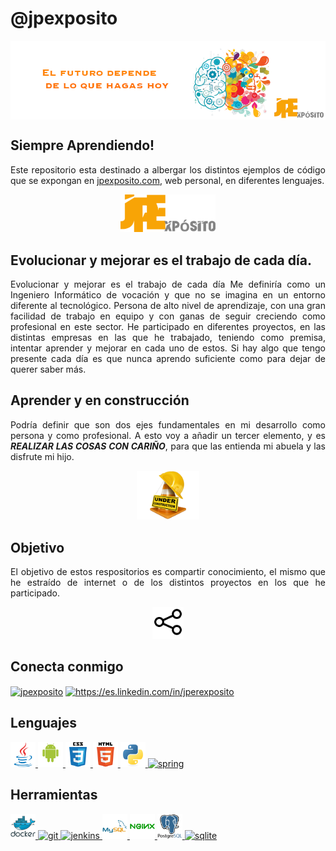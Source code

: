 <div align="justify">

# @jpexposito


<img align="center" src="imagen/fondo-github.png" alt="Repositorio @jpexposito">

## Siempre Aprendiendo!
<!--
**Espero que alguno de mis proyectos te pueda ayudar.! 👋** &nbsp;


<a href="https://www.buymeacoffee.com/jpexposito" target="_blank"><img src="https://cdn.buymeacoffee.com/buttons/default-orange.png" alt="Buy Me A Coffee" height="41" width="174"></a>
-->

Este repositorio esta destinado a albergar los distintos ejemplos de código que se expongan en [jpexposito.com](https://jpexposito.com/), web personal, en diferentes lenguajes.

<div align="center">
   <a href="https://jpexposito.com">
    <img src="imagen/logo-web-nar-ap.png" width="30%" height="30%" alt="@jpexposito web personal">
   </a>
</div>

## Evolucionar y mejorar es el trabajo de cada día.
Evolucionar y mejorar es el trabajo de cada día
Me definiría como un Ingeniero Informático de vocación y que no se imagina en un entorno diferente al tecnológico. Persona de alto nivel de aprendizaje, con una gran facilidad de trabajo en equipo y con ganas de seguir creciendo como profesional en este sector. He participado en diferentes proyectos, en las distintas empresas en las que he trabajado, teniendo como premisa, intentar aprender y mejorar en cada uno de estos. Si hay algo que tengo presente cada día es que nunca aprendo suficiente como para dejar de querer saber más.
## Aprender y en construcción
Podría definir que son dos ejes fundamentales en mi desarrollo como persona y como profesional. A esto voy a añadir un tercer elemento, y es  ***REALIZAR LAS COSAS CON CARIÑO***, para que las entienda mi abuela y las disfrute mi hijo.

<div align="center">
    <img src="imagen/construccion.png" width="20%" height="20%"alt="@jpexposito en construccion">
    </br>
</div>

## Objetivo
El objetivo de estos respositorios es compartir conocimiento, el mismo que he estraído de internet o de los distintos proyectos en los que he participado.

<div align="center">
    <img src="imagen/compartir.png" width="10%" height="10%"alt="@jpexposito compartir">
    </br>
</div>


## Conecta conmigo

<p align="left">
  <a href="https://twitter.com/jpexposito" target="blank"><img align="center" src="https://raw.githubusercontent.com/rahuldkjain/github-profile-readme-generator/master/src/images/icons/Social/twitter.svg" alt="jpexposito" height="30" width="40" /></a>
  <a href="https://es.linkedin.com/in/jperexposito" target="blank"><img align="center" src="https://raw.githubusercontent.com/rahuldkjain/github-profile-readme-generator/master/src/images/icons/Social/linked-in-alt.svg" alt="https://es.linkedin.com/in/jperexposito" height="30" width="40" /></a>
</p>   

## Lenguajes

  <p align"left>
    <a href="https://www.java.com" target="_blank"> <img src="https://raw.githubusercontent.com/devicons/devicon/master/icons/java/java-original.svg" alt="java" width="40" height="40"/> </a>
    <a href="https://developer.android.com" target="_blank"> <img src="https://raw.githubusercontent.com/devicons/devicon/master/icons/android/android-original-wordmark.svg" alt="android" width="40" height="40"/> </a>
    <a href="https://www.w3schools.com/css/" target="_blank"> <img src="https://raw.githubusercontent.com/devicons/devicon/master/icons/css3/css3-original-wordmark.svg" alt="css3" width="40" height="40"/> </a>
    <a href="https://www.w3.org/html/" target="_blank"> <img src="https://raw.githubusercontent.com/devicons/devicon/master/icons/html5/html5-original-wordmark.svg" alt="html5" width="40" height="40"/> </a>
    <a href="https://www.python.org" target="_blank"> <img src="https://raw.githubusercontent.com/devicons/devicon/master/icons/python/python-original.svg" alt="python" width="40" height="40"/> </a>
<!--
    <a href="https://kotlinlang.org" target="_blank"> <img src="https://www.vectorlogo.zone/logos/kotlinlang/kotlinlang-icon.svg" alt="kotlin" width="40" height="40"/> </a>
    <a href="https://reactjs.org/" target="_blank"> <img src="https://raw.githubusercontent.com/devicons/devicon/master/icons/react/react-original-wordmark.svg" alt="react" width="40" height="40"/> </a> <a href="https://reactnative.dev/" target="_blank"> <img src="https://reactnative.dev/img/header_logo.svg" alt="reactnative" width="40" height="40"/> </a> <a href="https://www.php.net" target="_blank"> <img src="https://raw.githubusercontent.com/devicons/devicon/master/icons/php/php-original.svg" alt="php" width="40" height="40"/> </a>
-->
    <a href="https://spring.io/" target="_blank"> <img src="https://www.vectorlogo.zone/logos/springio/springio-icon.svg" alt="spring" width="40" height="40"/> </a>
 </p>

## Herramientas
  <p align"left>
    <a href="https://www.docker.com/" target="_blank"> <img src="https://raw.githubusercontent.com/devicons/devicon/master/icons/docker/docker-original-wordmark.svg" alt="docker" width="40" height="40"/> </a> <a href="https://git-scm.com/" target="_blank"> <img src="https://www.vectorlogo.zone/logos/git-scm/git-scm-icon.svg" alt="git" width="40" height="40"/> </a>
    <a href="https://www.jenkins.io" target="_blank"> <img src="https://www.vectorlogo.zone/logos/jenkins/jenkins-icon.svg" alt="jenkins" width="40" height="40"/> </a>
    <a href="https://www.mysql.com/" target="_blank"> <img src="https://raw.githubusercontent.com/devicons/devicon/master/icons/mysql/mysql-original-wordmark.svg" alt="mysql" width="40" height="40"/> </a>
    <a href="https://www.nginx.com" target="_blank"> <img src="https://raw.githubusercontent.com/devicons/devicon/master/icons/nginx/nginx-original.svg" alt="nginx" width="40" height="40"/> </a>
    <a href="https://www.postgresql.org" target="_blank"> <img src="https://raw.githubusercontent.com/devicons/devicon/master/icons/postgresql/postgresql-original-wordmark.svg" alt="postgresql" width="40" height="40"/> </a>
    <a href="https://www.sqlite.org/" target="_blank"> <img src="https://www.vectorlogo.zone/logos/sqlite/sqlite-icon.svg" alt="sqlite" width="40" height="40"/> </a>
  </p>

</div>  

